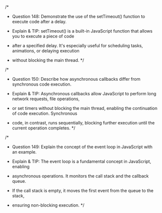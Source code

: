 /\*

- Question 148: Demonstrate the use of the setTimeout() function to execute code after a delay.

- Explain & TIP: setTimeout() is a built-in JavaScript function that allows you to execute a piece of code
- after a specified delay. It's especially useful for scheduling tasks, animations, or delaying execution
- without blocking the main thread.
  \*/

/\*

- Question 150: Describe how asynchronous callbacks differ from synchronous code execution.

- Explain & TIP: Asynchronous callbacks allow JavaScript to perform long network requests, file operations,
- or set timers without blocking the main thread, enabling the continuation of code execution. Synchronous
- code, in contrast, runs sequentially, blocking further execution until the current operation completes.
  \*/

/\*

- Question 149: Explain the concept of the event loop in JavaScript with an example.

- Explain & TIP: The event loop is a fundamental concept in JavaScript, enabling
- asynchronous operations. It monitors the call stack and the callback queue.
- If the call stack is empty, it moves the first event from the queue to the stack,
- ensuring non-blocking execution.
  \*/
